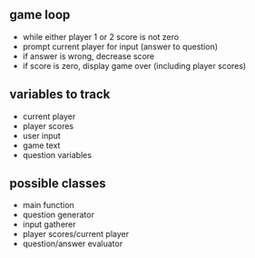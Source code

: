 ## game loop
  - while either player 1 or 2 score is not zero
  - prompt current player for input (answer to question)
  - if answer is wrong, decrease score
  - if score is zero, display game over (including player scores)

## variables to track
  - current player
  - player scores
  - user input
  - game text
  - question variables

## possible classes
  - main function
  - question generator
  - input gatherer
  - player scores/current player
  - question/answer evaluator